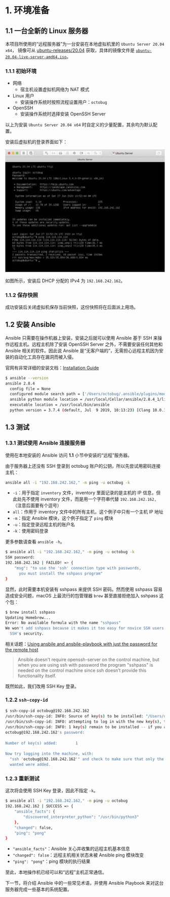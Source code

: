 # 1. 环境准备

## 1.1 一台全新的 Linux 服务器

[ubuntu_mrs]: https://mirrors.tuna.tsinghua.edu.cn/ubuntu-releases/20.04/
[ubuntu_iso]: https://mirrors.tuna.tsinghua.edu.cn/ubuntu-releases/20.04/ubuntu-20.04-desktop-amd64.iso

本项目所使用的“远程服务器”为一台安装在本地虚拟机里的 `Ubuntu Server 20.04 x64`，
镜像可从 [ubuntu-releases/20.04][ubuntu_mrs] 获取，具体的镜像文件是 [`ubuntu-20.04-live-server-amd64.iso`][ubuntu_iso]。

### 1.1.1 初始环境

- 网络
  - 宿主机设置虚拟机网络为 NAT 模式
- Linux 用户
  - 安装操作系统时按照流程设置用户：`octobug`
- OpenSSH
  - 安装操作系统时选择安装 OpenSSH Server

以上为安装 `Ubuntu Server 20.04 x64` 时自定义的少量配置，其余均为默认配置。

安装后虚拟机的登录界面如下：

![Initail Server](./images/01_01_init_ubuntu.png)

如图所示，安装后 DHCP 分配的 IPv4 为 `192.168.242.162`。

### 1.1.2 保存快照

成功安装后关闭虚拟机保存当前快照，这份快照将在后面派上用场。

## 1.2 安装 Ansible

Ansible 只需要在操作机器上安装，安装之后就可以使用 Ansible 基于 SSH 来操作远程主机。远程主机除了安装 OpenSSH Server 之外，不需要安装任何其他和 Ansible 相关的软件。因此说 Ansible 是“无客户端的”，无需担心远程主机因为安装的自动化工具存在漏洞而被入侵。

[ins_guide]: https://docs.ansible.com/ansible/latest/installation_guide/index.html

官网有非常详细的安装文档：[Installation Guide][ins_guide]

```bash
$ ansible --version
ansible 2.8.4
  config file = None
  configured module search path = ['/Users/octobug/.ansible/plugins/modules', '/usr/share/ansible/plugins/modules']
  ansible python module location = /usr/local/Cellar/ansible/2.8.4_1/libexec/lib/python3.7/site-packages/ansible
  executable location = /usr/local/bin/ansible
  python version = 3.7.4 (default, Jul  9 2019, 18:13:23) [Clang 10.0.1 (clang-1001.0.46.4)]
```

## 1.3 测试

### 1.3.1 测试使用 Ansible 连接服务器

使用在本地安装的 Ansible 访问 **1.1** 小节中安装的“远程”服务器。

由于服务器上还没有 SSH 登录到 octobug 账户的公钥，所以先尝试用密码连接主机：

```bash
ansible all -i "192.168.242.162," -m ping -u octobug -k
```

- `-i`：用于指定 `inventory` 文件，inventory 里面记录的是主机的 IP 信息，但此处先不使用 inventory 文件，而是用一个字符串代替 `192.168.242.162,`（注意后面要有个逗号）
- `all`：作用于 inventory 文件中的所有主机，这个例子中只有一个主机 IP 地址
- `-m`：指定 Ansible 模块，这个例子指定了 `ping` 模块
- `-u`：指定登录远程主机的账户名
- `-k`：使用密码登录

更多参数请查看 `ansible -h`。

```bash
$ ansible all -i "192.168.242.162," -m ping -u octobug -k
SSH password:
192.168.242.162 | FAILED! => {
    "msg": "to use the 'ssh' connection type with passwords,
      you must install the sshpass program"
}
```

显然，此时需要本机安装有 sshpass 来提供 SSH 密码。然而使用 sshpass 容易造成安全问题，macOS 上最流行的包管理器 `brew` 甚至直接拒绝加入 sshpass 这个包：

```bash
$ brew install sshpass
Updating Homebrew...
Error: No available formula with the name "sshpass"
We won't add sshpass because it makes it too easy for novice SSH users to ruin
  SSH's security.
```

[sshpass]: https://groups.google.com/forum/#!topic/ansible-project/VXxqo88x1Zc

相关话题：[Using ansbile and ansbile-playbook with just the password for the remote host][sshpass]

> Ansible doesn't require openssh-server on the control machine, but when you are using ssh with password the program "sshpass" is needed on the control machine since ssh doesn’t provide this functionality itself.

既然如此，我们改用 SSH Key 登录。

### 1.2.2 `ssh-copy-id`

```bash
$ ssh-copy-id octobug@192.168.242.162
/usr/bin/ssh-copy-id: INFO: Source of key(s) to be installed: "/Users/octobug/.ssh/id_rsa.pub"
/usr/bin/ssh-copy-id: INFO: attempting to log in with the new key(s), to filter out any that are already installed
/usr/bin/ssh-copy-id: INFO: 1 key(s) remain to be installed -- if you are prompted now it is to install the new keys
octobug@192.168.242.162's password:

Number of key(s) added:        1

Now try logging into the machine, with:
  "ssh 'octobug@192.168.242.162'" and check to make sure that only the key(s) you
  wanted were added.
```

### 1.2.3 重新测试

这次将会使用 SSH Key 登录，因此不指定 `-k`。

```bash
$ ansible all -i "192.168.242.162," -m ping -u octobug
192.168.242.162 | SUCCESS => {
    "ansible_facts": {
        "discovered_interpreter_python": "/usr/bin/python3"
    },
    "changed": false,
    "ping": "pong"
}
```

- `"ansible_facts"`：Ansible 关心并收集的远程主机基本信息
- `"changed": false`：远程主机相关状态未被 Ansible ping 模块改变
- `"ping": "pong"`：ping 模块的执行结果

至此，本地操作机已经可以和“远程”主机正常通信。

下一节，将介绍 Ansible 中的一些常见术语，并使用 Ansible Playbook 来对这台服务器完成一些基本的系统配置。

